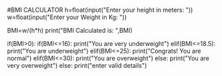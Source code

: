 #BMI CALCULATOR 
h=float(input("Enter your height in meters: "))
w=float(input("Enter your Weight in Kg: "))
 
BMI=w/(h*h)
print("BMI Calculated is:  ",BMI)
 
if(BMI>0):
    if(BMI<=16):
        print("You are very underweight")
    elif(BMI<=18.5):
        print("You are underweight")
    elif(BMI<=25):
        print("Congrats! You are normal")
    elif(BMI<=30):
        print("You are overweight")
    else: 
        print("You are very overweight")
else:
    print("enter valid details")
